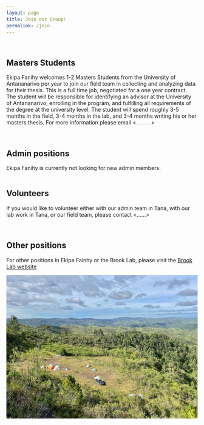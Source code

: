 ```yaml
---
layout: page
title: Join our Group!
permalink: /join
---
```


<div style="clear:both;">&nbsp;</div>

<h2>Masters Students</h2>

Ekipa Fanihy welcomes 1-2 Masters Students from the University of Antananarivo per year to join our field team in collecting and analyzing data for their thesis. This is a full time job, negotiated for a one year contract. The student will be responsible for identifying an advisor at the University of Antananarivo, enrolling in the program, and fulfilling all requirements of the degree at the university level. The student will spend roughly 3-5 months in the field, 3-4 months in the lab, and 3-4 months writing his or her masters thesis. For more information please email <. . . . . >

<div style="clear:both;">&nbsp;</div>


<h2>Admin positions</h2>
Ekipa Fanihy is currently not looking for new admin members.

<div style="clear:both;">&nbsp;</div>

<h2>Volunteers</h2>

If you would like to volunteer either with our admin team in Tana, with our lab work in Tana, or our field team, please contact <......>

<div style="clear:both;">&nbsp;</div>

<h2>Other positions</h2>

For other positions in Ekipa Fainhy or the Brook Lab, please visit the [Brook Lab website](https://brooklab.org/join)

<img src="/assets/Maromizaha camp.jpg" class="camp" />